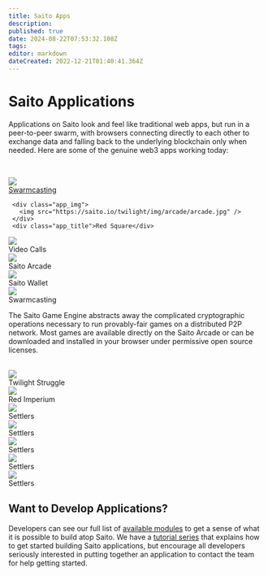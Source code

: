 ```yaml
---
title: Saito Apps
description: 
published: true
date: 2024-08-22T07:53:32.108Z
tags: 
editor: markdown
dateCreated: 2022-12-21T01:40:41.364Z
---
```


# Saito Applications

Applications on Saito look and feel like traditional web apps, but run in a peer-to-peer swarm, with browsers connecting directly to each other to exchange data and falling back to the underlying blockchain only when needed. Here are some of the genuine web3 apps working today:

<br/>
<div class="app_container">

  [<div class="app_box">
     <div class="app_img">
       <img src="https://saito.io/twilight/img/arcade/arcade.jpg" />
     </div>
     <div class="app_title">Swarmcasting</div>
    </div>](https://saito.io)

     <div class="app_img">
       <img src="https://saito.io/twilight/img/arcade/arcade.jpg" />
     </div>
     <div class="app_title">Red Square</div>
   </div>

  <div class="app_box">
     <div class="app_img">
       <img src="https://saito.io/twilight/img/arcade/arcade.jpg" />
     </div>
     <div class="app_title">Video Calls</div>
   </div>


  <div class="app_box">
     <div class="app_img">
       <img src="https://saito.io/twilight/img/arcade/arcade.jpg" />
     </div>
     <div class="app_title">Saito Arcade</div>
   </div>

  <div class="app_box">
     <div class="app_img">
       <img src="https://saito.io/twilight/img/arcade/arcade.jpg" />
     </div>
     <div class="app_title">Saito Wallet</div>
   </div>

  <div class="app_box">
     <div class="app_img">
       <img src="https://saito.io/twilight/img/arcade/arcade.jpg" />
     </div>
     <div class="app_title">Swarmcasting</div>
   </div>
</div>

<p>The Saito Game Engine abstracts away the complicated cryptographic operations necessary to run provably-fair games on a distributed P2P network. Most games are available directly on the Saito Arcade or can be downloaded and installed in your browser under permissive open source licenses.</p>

<br/>
<div class="app_container">
  <div class="app_box">
     <div class="app_img">
       <img src="https://saito.io/twilight/img/arcade/arcade.jpg" />
     </div>
     <div class="app_title">Twilight Struggle</div>
   </div>


  <div class="app_box">
     <div class="app_img">
       <img src="https://saito.io/twilight/img/arcade/arcade.jpg" />
     </div>
     <div class="app_title">Red Imperium</div>
   </div>


  <div class="app_box">
     <div class="app_img">
       <img src="https://saito.io/twilight/img/arcade/arcade.jpg" />
     </div>
     <div class="app_title">Settlers</div>
   </div>

  <div class="app_box">
     <div class="app_img">
       <img src="https://saito.io/twilight/img/arcade/arcade.jpg" />
     </div>
     <div class="app_title">Settlers</div>
   </div>

  <div class="app_box">
     <div class="app_img">
       <img src="https://saito.io/twilight/img/arcade/arcade.jpg" />
     </div>
     <div class="app_title">Settlers</div>
   </div>

  <div class="app_box">
     <div class="app_img">
       <img src="https://saito.io/twilight/img/arcade/arcade.jpg" />
     </div>
     <div class="app_title">Settlers</div>
   </div>

  <div class="app_box">
     <div class="app_img">
       <img src="https://saito.io/twilight/img/arcade/arcade.jpg" />
     </div>
     <div class="app_title">Settlers</div>
   </div>

</div>


## Want to Develop Applications?

Developers can see our full list of [available modules](https://github.com/SaitoTech/saito-lite-rust/tree/master/mods) to get a sense of what it is possible to build atop Saito. We have a [tutorial series](/tech/tutorials) that explains how to get started building Saito applications, but encourage all developers seriously interested in putting together an application to contact the team for help getting started.

